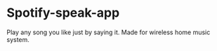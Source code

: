 # Spotify-speak-app
Play any song you like just by saying it. 
Made for wireless home music system.
